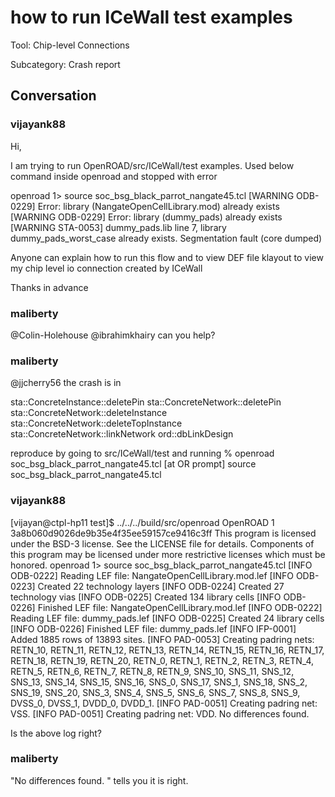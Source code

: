 # how to run ICeWall test examples

Tool: Chip-level Connections

Subcategory: Crash report

## Conversation

### vijayank88
Hi,

I am trying to run OpenROAD/src/ICeWall/test examples. Used below command inside openroad and stopped with error

openroad 1> source soc_bsg_black_parrot_nangate45.tcl 
[WARNING ODB-0229] Error: library (NangateOpenCellLibrary.mod) already exists
[WARNING ODB-0229] Error: library (dummy_pads) already exists
[WARNING STA-0053] dummy_pads.lib line 7, library dummy_pads_worst_case already exists.
Segmentation fault (core dumped)

Anyone can explain how to run this flow and to view DEF file klayout to view my chip level io connection created by ICeWall

Thanks in advance


### maliberty
@Colin-Holehouse @ibrahimkhairy can you help?

### maliberty
@jjcherry56 the crash is in 

sta::ConcreteInstance::deletePin 
sta::ConcreteNetwork::deletePin 
sta::ConcreteNetwork::deleteInstance 
sta::ConcreteNetwork::deleteTopInstance 
sta::ConcreteNetwork::linkNetwork 
ord::dbLinkDesign 

reproduce by going to src/ICeWall/test and running
% openroad soc_bsg_black_parrot_nangate45.tcl
[at OR prompt] source soc_bsg_black_parrot_nangate45.tcl

### vijayank88
[vijayan@ctpl-hp11 test]$ ../../../build/src/openroad 
OpenROAD 1 3a8b060d9026de9b35e4f35ee59157ce9416c3ff
This program is licensed under the BSD-3 license. See the LICENSE file for details.
Components of this program may be licensed under more restrictive licenses which must be honored.
openroad 1> source soc_bsg_black_parrot_nangate45.tcl 
[INFO ODB-0222] Reading LEF file: NangateOpenCellLibrary.mod.lef
[INFO ODB-0223]     Created 22 technology layers
[INFO ODB-0224]     Created 27 technology vias
[INFO ODB-0225]     Created 134 library cells
[INFO ODB-0226] Finished LEF file:  NangateOpenCellLibrary.mod.lef
[INFO ODB-0222] Reading LEF file: dummy_pads.lef
[INFO ODB-0225]     Created 24 library cells
[INFO ODB-0226] Finished LEF file:  dummy_pads.lef
[INFO IFP-0001] Added 1885 rows of 13893 sites.
[INFO PAD-0053] Creating padring nets: RETN_10, RETN_11, RETN_12, RETN_13, RETN_14, RETN_15, RETN_16, RETN_17, RETN_18, RETN_19, RETN_20, RETN_0, RETN_1, RETN_2, RETN_3, RETN_4, RETN_5, RETN_6, RETN_7, RETN_8, RETN_9, SNS_10, SNS_11, SNS_12, SNS_13, SNS_14, SNS_15, SNS_16, SNS_0, SNS_17, SNS_1, SNS_18, SNS_2, SNS_19, SNS_20, SNS_3, SNS_4, SNS_5, SNS_6, SNS_7, SNS_8, SNS_9, DVSS_0, DVSS_1, DVDD_0, DVDD_1.
[INFO PAD-0051] Creating padring net: VSS.
[INFO PAD-0051] Creating padring net: VDD.
No differences found.

Is the above log right?

### maliberty
"No differences found. " tells you it is right.


